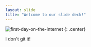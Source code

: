 ```yaml
---
layout: slide
title: "Welcome to our slide deck!"
---
```


![first-day-on-the-internet](https://cloud.githubusercontent.com/assets/16547949/25400874/eca2ebce-29c1-11e7-969d-de87b82a7061.jpg)
{: .center}

I don't git it!
